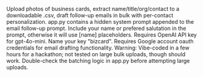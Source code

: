 Upload photos of business cards, extract name/title/org/contact to a downloadable .csv, draft follow-up emails in bulk with per-contact personalization.
app.py contains a hidden system prompt appended to the email follow-up prompt. Include your name or prefered salutation in the prompt, otherwise it will use [name] placeholders.
Requires OpenAI API key for gpt-4o-mini. Name your key "bizcard".
Requires Google account oauth credentials for email drafting functionality. 
Warning: Vibe-coded in a few hours for a hackathon; not tested on large bulk uploads, though should work. Double-check the batching logic in app.py before attempting large uploads.
